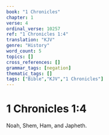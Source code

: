 ```yaml
---
book: "1 Chronicles"
chapter: 1
verse: 4
ordinal_verse: 10257
ref: "1 Chronicles 1:4"
translation: "KJV"
genre: "History"
word_count: 5
topics: []
cross_references: []
grammar_tags: [negation]
thematic_tags: []
tags: ["Bible","KJV","1 Chronicles"]
---
```


# 1 Chronicles 1:4

Noah, Shem, Ham, and Japheth.
